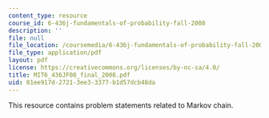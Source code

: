 ```yaml
---
content_type: resource
course_id: 6-436j-fundamentals-of-probability-fall-2008
description: ''
file: null
file_location: /coursemedia/6-436j-fundamentals-of-probability-fall-2008/81ee917d27213ee33377b1d57dcb48da_MIT6_436JF08_final_2008.pdf
file_type: application/pdf
layout: pdf
license: https://creativecommons.org/licenses/by-nc-sa/4.0/
title: MIT6_436JF08_final_2008.pdf
uid: 81ee917d-2721-3ee3-3377-b1d57dcb48da
---
```

This resource contains problem statements related to Markov chain.